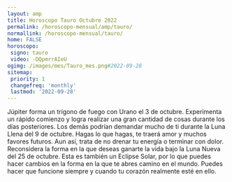 ```yaml
---
layout: amp
title: Horoscopo Tauro Octubre 2022 
permalink: /horoscopo-mensual/amp/tauro/
normallink: /horoscopo-mensual/tauro/
home: FALSE
horoscopo:
 signo: tauro
 video: -DQpmrrAIeU
ogimg: /images/mes/Tauro_mes.png#2022-09-28
sitemap:
 priority: 1
 changefreq: 'monthly'
 lastmod: '2022-09-28'
---
```



Júpiter forma un trígono de fuego con Urano el 3 de octubre. Experimenta un rápido comienzo y logra realizar una gran cantidad de cosas durante los días posteriores. Los demás podrían demandar mucho de ti durante la Luna Llena del 9 de octubre. Hagas lo que hagas, te traerá amor y muchos favores futuros. Aun así, trata de no drenar tu energía o terminar con dolor. Reconsidera la forma en la que deseas ganarte la vida bajo la Luna Nueva del 25 de octubre. Esta es también un Eclipse Solar, por lo que puedes hacer cambios en la forma en la que te abres camino en el mundo. Puedes hacer que funcione siempre y cuando tu corazón realmente esté en ello.